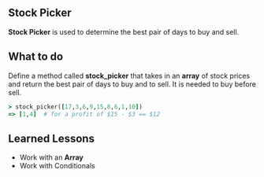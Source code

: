 ## Stock Picker

**Stock Picker** is used to determine the best pair of days to buy and sell.

## What to do

Define a method called **stock_picker** that takes in an **array** of stock prices and return the best pair of days to buy and to sell. It is needed to buy before sell.

```ruby
> stock_picker([17,3,6,9,15,8,6,1,10])
=> [1,4]  # for a profit of $15 - $3 == $12
```

## Learned Lessons
* Work with an **Array**
* Work with Conditionals